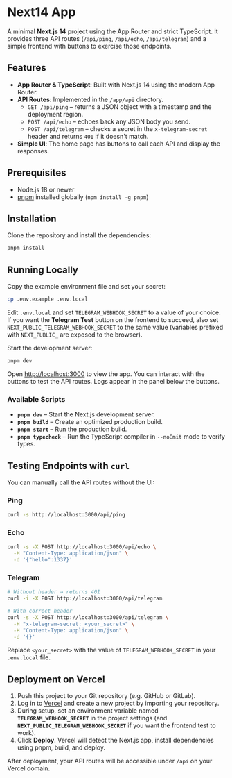 # Next14 App

A minimal **Next.js 14** project using the App Router and strict TypeScript. It provides three API routes (`/api/ping`, `/api/echo`, `/api/telegram`) and a simple frontend with buttons to exercise those endpoints.

## Features

- **App Router & TypeScript**: Built with Next.js 14 using the modern App Router.
- **API Routes**: Implemented in the `/app/api` directory.
  - `GET /api/ping` – returns a JSON object with a timestamp and the deployment region.
  - `POST /api/echo` – echoes back any JSON body you send.
  - `POST /api/telegram` – checks a secret in the `x-telegram-secret` header and returns `401` if it doesn't match.
- **Simple UI**: The home page has buttons to call each API and display the responses.

## Prerequisites

- Node.js 18 or newer
- [pnpm](https://pnpm.io/) installed globally (`npm install -g pnpm`)

## Installation

Clone the repository and install the dependencies:

```bash
pnpm install
```

## Running Locally

Copy the example environment file and set your secret:

```bash
cp .env.example .env.local
```

Edit `.env.local` and set `TELEGRAM_WEBHOOK_SECRET` to a value of your choice. If you want the **Telegram Test** button on the frontend to succeed, also set `NEXT_PUBLIC_TELEGRAM_WEBHOOK_SECRET` to the same value (variables prefixed with `NEXT_PUBLIC_` are exposed to the browser).

Start the development server:

```bash
pnpm dev
```

Open [http://localhost:3000](http://localhost:3000) to view the app. You can interact with the buttons to test the API routes. Logs appear in the panel below the buttons.

### Available Scripts

- **`pnpm dev`** – Start the Next.js development server.
- **`pnpm build`** – Create an optimized production build.
- **`pnpm start`** – Run the production build.
- **`pnpm typecheck`** – Run the TypeScript compiler in `--noEmit` mode to verify types.

## Testing Endpoints with `curl`

You can manually call the API routes without the UI:

### Ping

```bash
curl -s http://localhost:3000/api/ping
```

### Echo

```bash
curl -s -X POST http://localhost:3000/api/echo \
  -H "Content-Type: application/json" \
  -d '{"hello":1337}'
```

### Telegram

```bash
# Without header → returns 401
curl -i -X POST http://localhost:3000/api/telegram

# With correct header
curl -s -X POST http://localhost:3000/api/telegram \
  -H "x-telegram-secret: <your_secret>" \
  -H "Content-Type: application/json" \
  -d '{}'
```

Replace `<your_secret>` with the value of `TELEGRAM_WEBHOOK_SECRET` in your `.env.local` file.

## Deployment on Vercel

1. Push this project to your Git repository (e.g. GitHub or GitLab).
2. Log in to [Vercel](https://vercel.com/) and create a new project by importing your repository.
3. During setup, set an environment variable named **`TELEGRAM_WEBHOOK_SECRET`** in the project settings (and **`NEXT_PUBLIC_TELEGRAM_WEBHOOK_SECRET`** if you want the frontend test to work).
4. Click **Deploy**. Vercel will detect the Next.js app, install dependencies using pnpm, build, and deploy.

After deployment, your API routes will be accessible under `/api` on your Vercel domain.